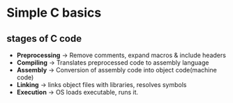 # Simple C basics

## stages of C code

- **Preprocessing** -> Remove comments, expand macros & include headers
- **Compiling** -> Translates preprocessed code to assembly language
- **Assembly** -> Conversion of assembly code into object code(machine code)
- **Linking** -> links object files with libraries, resolves symbols
- **Execution** -> OS loads executable, runs it.